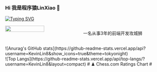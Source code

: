 ### Hi 我是程序猿LinXiao 👋
[![Typing SVG](https://readme-typing-svg.demolab.com?font=Fira+Code&pause=1000&color=F70909&center=false+%E9%94%99%E8%AF%AF%E7%9A%84%E9%94%99%E8%AF%AF%E7%9A%84&vCenter=false+%E9%94%99%E8%AF%AF%E7%9A%84%E9%94%99%E8%AF%AF%E7%9A%84&repeat=true+%E7%9C%9F%E7%9A%84%E7%9C%9F%E7%9A%84&random=false+%E9%94%99%E8%AF%AF%E7%9A%84%E9%94%99%E8%AF%AF%E7%9A%84&width=435&lines=Thank+you+Javascript)](https://git.io/typing-svg)
<br>
<div style='display: flex;'>
  <img src="https://camo.githubusercontent.com/992babdffd8c74a1502de375fbdf7e4d54773242/68747470733a2f2f6d656469612e67697068792e636f6d2f6d656469612f53576f536b4e36447854737a71494b4571762f67697068792e676966"     
  width="50%" height="auto" alt="">
  <p style="width: 50%;">一名从事3年的前端开发攻城狮</p>
</div>
<br>
![Anurag's GitHub stats](https://github-readme-stats.vercel.app/api?username=KevinLin8&show_icons=true&theme=tokyonight)
<br>
![Top Langs](https://github-readme-stats.vercel.app/api/top-langs/?username=KevinLin8&layout=compact)
# ♟︎ Chess.com Ratings Chart #


<!--
**KevinLin8/KevinLin8** is a ✨ _special_ ✨ repository because its `README.md` (this file) appears on your GitHub profile.

Here are some ideas to get you started:

- 🔭 I’m currently working on ...
- 🌱 I’m currently learning ...
- 👯 I’m looking to collaborate on ...
- 🤔 I’m looking for help with ...
- 💬 Ask me about ...
- 📫 How to reach me: ...
- 😄 Pronouns: ...
- ⚡ Fun fact: ...
-->
